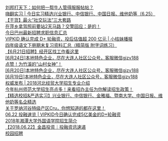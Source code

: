   
[刘邦打天下：如何把一帮牛人管得服服帖帖？](http://www.dianyue.me/archives/561/xy6lctq80meuitqg/)  
[嗨翻实习 | 今日实习精选兴业银行、中信银行、中国日报、维他奶等（6.25）](http://www.dianyue.me/archives/783/qi0zxzz4s85okx4v/)  
[【干货】最火“社交玩法”三大套路](http://www.dianyue.me/archives/384/2sb4bxzg6z7yabfm/)  
[在萍乡拿驾照前要站2天马路？交警回应：是的！](http://www.dianyue.me/archives/313/ac7xnkd7wq85y0q8/)  
[今日巴州最新招聘求职信息汇总](http://www.dianyue.me/archives/856/dm9wwm8vxpowetu4/)  
[VIPKID 确认完成 D+ 轮融资，投后估值超 200 亿元 | 小桔妹播报](http://www.dianyue.me/archives/850/ofr9ql6v77ty0sx6/)  
[四年级语文下册期末复习资料汇总（精简版 附字词练习）](http://www.dianyue.me/archives/891/mhxgvu2onjmh1t6x/)  
[【6月21日招聘】经开区找工作看这里](http://www.dianyue.me/archives/818/9opj25u4s13wz4ch/)  
[[6月24日]本地特色企业，尽在大连人社区公众号，客服微信gjzv188](http://www.dianyue.me/archives/453/wcjxnbq7phxvgvu4/)  
[点赞！为竹溪的“山村女神”！](http://www.dianyue.me/archives/814/2p8w91vgxwxmfeev/)  
[[6月20日]本地特色企业，尽在大连人社区公众号，客服微信gjzv188](http://www.dianyue.me/archives/429/j5x7fy67lviuvw0d/)  
[[6月19日]本地特色企业，尽在大连人社区公众号，客服微信gjzv188](http://www.dianyue.me/archives/413/d5c6ktr87xh6nm3a/)  
[权威发布 | 2018河北经贸大学招生专业介绍](http://www.dianyue.me/archives/486/0ilp02nlgk5u52tq/)  
[今年杭州师范大学招生亮点多！来看招办主任为你解读招生政策！](http://www.dianyue.me/archives/030/dxqt4eszn8e3jbh3/)  
[【精选校招&amp;严选实习】兴业银行、中信银行、金雅福、暨南大学、中国日报、维他奶等名企精选](http://www.dianyue.me/archives/972/l6f2uq5cf4snay2f/)  
[关于罗纳河谷特级产区Cru，你想知道的都在这里！](http://www.dianyue.me/archives/019/iftnw2q5h49m7z5a/)  
[06.22 投融速览 | VIPKID今日确认完成5亿美金的D+轮融资](http://www.dianyue.me/archives/538/lk30kpr5crqqpai3/)  
[2018年湘潭大学外国语学院招生简介](http://www.dianyue.me/archives/162/r5yl3pul5flmnzhm/)  
[【2018.06.22】金昌投资｜投融资讯速递](http://www.dianyue.me/archives/988/74dxabrrhvzhvqpn/)  
[校园招聘](http://www.dianyue.me/archives/974/ex4tp2h4gn0gnp60/)